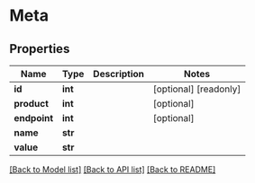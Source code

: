 # Meta

## Properties
Name | Type | Description | Notes
------------ | ------------- | ------------- | -------------
**id** | **int** |  | [optional] [readonly] 
**product** | **int** |  | [optional] 
**endpoint** | **int** |  | [optional] 
**name** | **str** |  | 
**value** | **str** |  | 

[[Back to Model list]](../README.md#documentation-for-models) [[Back to API list]](../README.md#documentation-for-api-endpoints) [[Back to README]](../README.md)



